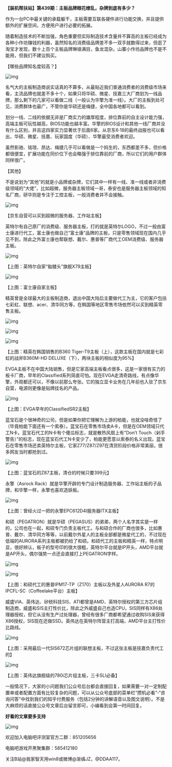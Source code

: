**【装机帮扶站】第439期：主板品牌眼花缭乱，杂牌到底有多少？**

作为一台PC中最关键的承载躯干，主板需要互联各硬件进行功能交换，并且提供额外的扩展空间，方便用户进行必要的拓展。

随着制造技术的不断加强，角色重要但实际制造技术含量并不算高的主板已经成为各种小作坊赚钱的利器，虽然知名的消费级品牌差不多一双手就数得过来，但逛了淘宝才发现，数十上百个主板品牌琳琅满目，鱼龙混杂。山寨小作坊品牌也不是不能用，但我们不建议购买。

【哪些品牌知名度较高？】

![img](./%E4%B8%BB%E6%9D%BF%E5%93%81%E7%89%8C%E7%9C%BC%E8%8A%B1%E7%BC%AD%E4%B9%B1%EF%BC%8C%E6%9D%82%E7%89%8C%E5%88%B0%E5%BA%95%E6%9C%89%E5%A4%9A%E5%B0%91%EF%BC%9F.assets/wpsDB.png) 

名气大的主板制造商说实话真的不算多，从最贴近我们普通消费者的消费级市场来看，主流品牌也就差不多十个，如果只将华硕、微星、技嘉三大厂商划为一线品牌，那么剩下的几家可以看做二线（一般认为华擎为准一线）。大厂的主板到处可见，消费群体也最广，不管你是华硕还是梅捷，全中国各地都可以看到。

划分一线、二线的依据无非是厂商实力的雄厚程度，排位靠前的自主设计能力强，高端主板可玩性越高，BIOS功能也越丰富。华擎的BIOS设计和其他一线厂商并没有什么区别，并且这四家实力显著优于后面6家。从京东6·18的最终战报也可以看出，华硕、微星、技嘉、玩家国度（华硕）、华擎最受消费者欢迎。

虽然影驰、铭瑄、昂达、梅捷几乎可以看做是一个妈生的，东西都差不多，但价格都很便宜，扩展功能在同价位下也会略强于排位靠前的厂商，所以它们的用户群体同样很广。

【其他】

不是说划为“其他”的就是小品牌或杂牌，它们其中一样有一线、准一线或者非消费级领域的“大佬”，比如超微，服务器主板领域一哥，泰安也是服务器主板领域的知名厂商，研华则是专注于工控主板，一般消费者并不会接触。

![img](./%E4%B8%BB%E6%9D%BF%E5%93%81%E7%89%8C%E7%9C%BC%E8%8A%B1%E7%BC%AD%E4%B9%B1%EF%BC%8C%E6%9D%82%E7%89%8C%E5%88%B0%E5%BA%95%E6%9C%89%E5%A4%9A%E5%B0%91%EF%BC%9F.assets/wpsDC.png) 

【京东自营可以买到超微的服务器、工作站主板】

英特尔有自己原厂的消费级、服务器主板，打的就是英特尔LOGO，不过一般由富士康进行代工，富士康也做自己“富士康”品牌的主板，只是零售领域现在国内几乎见不到，除此之外富士康也帮联想、戴尔、惠普等厂商代工OEM消费级、服务器主板。

![img](./%E4%B8%BB%E6%9D%BF%E5%93%81%E7%89%8C%E7%9C%BC%E8%8A%B1%E7%BC%AD%E4%B9%B1%EF%BC%8C%E6%9D%82%E7%89%8C%E5%88%B0%E5%BA%95%E6%9C%89%E5%A4%9A%E5%B0%91%EF%BC%9F.assets/wpsDD.png) 

【上图：英特尔自家“骷髅头”旗舰X79主板】

![img](./%E4%B8%BB%E6%9D%BF%E5%93%81%E7%89%8C%E7%9C%BC%E8%8A%B1%E7%BC%AD%E4%B9%B1%EF%BC%8C%E6%9D%82%E7%89%8C%E5%88%B0%E5%BA%95%E6%9C%89%E5%A4%9A%E5%B0%91%EF%BC%9F.assets/wpsDE.png) 

【上图：富士康自家主板】

精英曾是全球最大的主板制造商，退出中国大陆后主要做代工为主，它的客户包括七彩虹、联想、acer、清华同方等，在韩国等地区零售市场依然可以买到精英零售主板。

![img](./%E4%B8%BB%E6%9D%BF%E5%93%81%E7%89%8C%E7%9C%BC%E8%8A%B1%E7%BC%AD%E4%B9%B1%EF%BC%8C%E6%9D%82%E7%89%8C%E5%88%B0%E5%BA%95%E6%9C%89%E5%A4%9A%E5%B0%91%EF%BC%9F.assets/wpsDF.png) 

![img](./%E4%B8%BB%E6%9D%BF%E5%93%81%E7%89%8C%E7%9C%BC%E8%8A%B1%E7%BC%AD%E4%B9%B1%EF%BC%8C%E6%9D%82%E7%89%8C%E5%88%B0%E5%BA%95%E6%9C%89%E5%A4%9A%E5%B0%91%EF%BC%9F.assets/wpsE0.png) 

![img](./%E4%B8%BB%E6%9D%BF%E5%93%81%E7%89%8C%E7%9C%BC%E8%8A%B1%E7%BC%AD%E4%B9%B1%EF%BC%8C%E6%9D%82%E7%89%8C%E5%88%B0%E5%BA%95%E6%9C%89%E5%A4%9A%E5%B0%91%EF%BC%9F.assets/wpsF0.png) 

【上图：精英在韩国销售的B360 Tiger-T9主板（上），这款主板在国内就是七彩虹的战斧B360M-HD DELUXE（下），两块主板的相似度为95%】

EVGA主板不在中国大陆销售，但是它家高端主板看点很多，这是一家很有实力的板卡厂商，早年的Classified系列简直可怕。现在EVGA走清奇路线，有点像华擎，外观都还可以，不像以前那么夸张。它的独立显卡业务在几年前也入驻了京东自营，电源则更像是贴牌挂名的产品。

![img](./%E4%B8%BB%E6%9D%BF%E5%93%81%E7%89%8C%E7%9C%BC%E8%8A%B1%E7%BC%AD%E4%B9%B1%EF%BC%8C%E6%9D%82%E7%89%8C%E5%88%B0%E5%BA%95%E6%9C%89%E5%A4%9A%E5%B0%91%EF%BC%9F.assets/wpsF1.png) 

【上图：EVGA早年的ClassifiedSR2主板】

蓝宝石是个很神奇的公司，但是如果你把它理解为上游的柏能，也就没啥奇怪了（毕竟柏能下面还有一个索泰）。蓝宝石在零售市场卖A卡，但是在OEM领域只代工N卡。蓝宝石代工的N卡有个傻瓜标志，就是散热风扇上有“Don’t Touch（剁手警告）”的标志，现在蓝宝石代工N卡变少了，柏能更愿意以索泰的名义出现。蓝宝石在零售市场还卖英特尔主板，它家Z77/Z87/Z97在清货阶段价格非常美丽，很多网友当时都抢到过。

![img](./%E4%B8%BB%E6%9D%BF%E5%93%81%E7%89%8C%E7%9C%BC%E8%8A%B1%E7%BC%AD%E4%B9%B1%EF%BC%8C%E6%9D%82%E7%89%8C%E5%88%B0%E5%BA%95%E6%9C%89%E5%A4%9A%E5%B0%91%EF%BC%9F.assets/wpsF2.png) 

【上图：蓝宝石的Z87主板，清仓的时候只要399元】

永擎（Asrock Rack）就是华擎开辟的专门设计制造服务器、工作站主板的子品牌，和华擎一样，永擎也喜欢造妖板。

![img](./%E4%B8%BB%E6%9D%BF%E5%93%81%E7%89%8C%E7%9C%BC%E8%8A%B1%E7%BC%AD%E4%B9%B1%EF%BC%8C%E6%9D%82%E7%89%8C%E5%88%B0%E5%BA%95%E6%9C%89%E5%A4%9A%E5%B0%91%EF%BC%9F.assets/wpsF3.png) 

【上图：曾经火过一把的永擎EPC612D4I服务器ITX主板】

和硕（PEGATRON）就是华硕（PEGASUS）的弟弟，两个人名字其实是一样的，公司也在一起，和硕专门负责主板代工。与和硕合作的厂商也很多，比如惠普、戴尔、清华同方等等，以前戴尔外星人的主板全部都是微星代工的，不过现在低端的AURORA系列主板都被扔给了和硕。和硕代工的主板和精英一样，特点明显，很好辨认，板子的型号印的很大很粗，英特尔平台就是IP开头，AMD平台就是AP开头，偶尔强势一点还会直接打上PEGATRON字样。

![img](./%E4%B8%BB%E6%9D%BF%E5%93%81%E7%89%8C%E7%9C%BC%E8%8A%B1%E7%BC%AD%E4%B9%B1%EF%BC%8C%E6%9D%82%E7%89%8C%E5%88%B0%E5%BA%95%E6%9C%89%E5%A4%9A%E5%B0%91%EF%BC%9F.assets/wpsF4.png) 

![img](./%E4%B8%BB%E6%9D%BF%E5%93%81%E7%89%8C%E7%9C%BC%E8%8A%B1%E7%BC%AD%E4%B9%B1%EF%BC%8C%E6%9D%82%E7%89%8C%E5%88%B0%E5%BA%95%E6%9C%89%E5%A4%9A%E5%B0%91%EF%BC%9F.assets/wps105.png) 

【上图：和硕代工的惠普IPM17-TP（Z170）主板以及外星人AURORA R7的IPCFL-SC（Coffeelake平台）主板】

威盛VIA、英伟达、矽统科技SIS、ATI都曾是AMD、英特尔授权的第三方芯片组制造商，威盛和SIS主打性价比，除此之外威盛自己也造CPU，SIS同样有X86处理器授权，但它从没有生产过处理器，曾经有很多厂商都希望通过收购SIS来获得X86授权，SIS现在还做SSD。英伟达在英特尔阵营主打高端，AMD平台主打性价比路线。

![img](./%E4%B8%BB%E6%9D%BF%E5%93%81%E7%89%8C%E7%9C%BC%E8%8A%B1%E7%BC%AD%E4%B9%B1%EF%BC%8C%E6%9D%82%E7%89%8C%E5%88%B0%E5%BA%95%E6%9C%89%E5%A4%9A%E5%B0%91%EF%BC%9F.assets/wps106.png) 

【上图：采用最后一代SIS672芯片组的联想主板，不过这张主板是技嘉负责代工的】

![img](./%E4%B8%BB%E6%9D%BF%E5%93%81%E7%89%8C%E7%9C%BC%E8%8A%B1%E7%BC%AD%E4%B9%B1%EF%BC%8C%E6%9D%82%E7%89%8C%E5%88%B0%E5%BA%95%E6%9C%89%E5%A4%9A%E5%B0%91%EF%BC%9F.assets/wps107.png) 

【上图：英伟达旗舰级的780i芯片组主板，三卡SLI必备】

一般情况下，大家的小问题我们公众号后台都会直接回复，如果需要一对一定制配置单或者配置方面有比较复杂的问题，可以从公众号底部的菜单栏“攒机必看”-“咨询问答”中找到我们的知乎付费服务（包括2分钟的讲解语音以及图文说明）。不是大麻烦的话直接公众号文章后台留言即可，小编看到会第一时间回复。

**好看的文章要多支持**

![img](./%E4%B8%BB%E6%9D%BF%E5%93%81%E7%89%8C%E7%9C%BC%E8%8A%B1%E7%BC%AD%E4%B9%B1%EF%BC%8C%E6%9D%82%E7%89%8C%E5%88%B0%E5%BA%95%E6%9C%89%E5%A4%9A%E5%B0%91%EF%BC%9F.assets/wps108.png) 

  欢迎加入电脑吧评测室官方二群：851205656

  电脑吧游戏开黑聚集群：585412180

  关注B站@我家智天用win8或微博@渐缜JZ，@DDAA117。